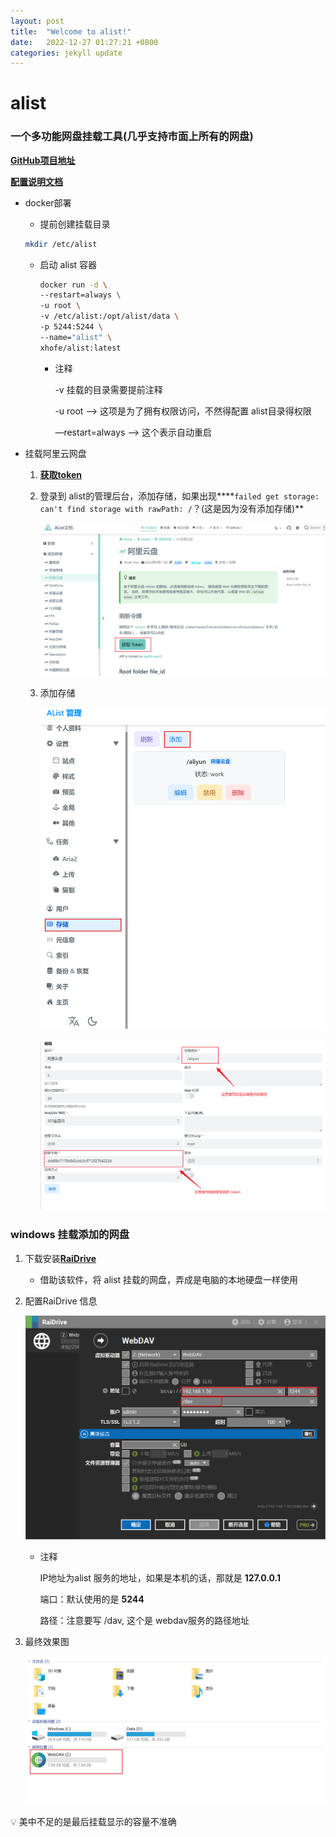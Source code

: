 ```yaml
---
layout: post
title:  "Welcome to alist!"
date:   2022-12-27 01:27:21 +0800
categories: jekyll update
---
```


# alist

### 一个多功能网盘挂载工具(几乎支持市面上所有的网盘)

[**GitHub项目地址**](https://github.com/alist-org/alist)

[**配置说明文档**](https://alist.nn.ci/zh/guide/)

- docker部署
    - 提前创建挂载目录
    
    ```bash
    mkdir /etc/alist
    ```
    
    - 启动 alist 容器
        
        ```bash
        docker run -d \
        --restart=always \
        -u root \
        -v /etc/alist:/opt/alist/data \
        -p 5244:5244 \
        --name="alist" \
        xhofe/alist:latest
        ```
        
        - 注释
            
            -v 挂载的目录需要提前注释
            
            -u root —> 这项是为了拥有权限访问，不然得配置 alist目录得权限
            
            —restart=always —> 这个表示自动重启
            

- 挂载阿里云网盘
    1. [**获取token**](https://alist.nn.ci/zh/guide/drivers/aliyundrive.html)
    2. 登录到 alist的管理后台，添加存储，如果出现****`failed get storage: can't find storage with rawPath: /`？(这是因为没有添加存储)**
        
        ![Untitled](alist%205afdcecdc4954326a23778b29659c166/Untitled.png)
        
    3. 添加存储
        
        ![Untitled](alist%205afdcecdc4954326a23778b29659c166/Untitled%201.png)
        
        ![Untitled](alist%205afdcecdc4954326a23778b29659c166/Untitled%202.png)
        

### windows 挂载添加的网盘

1. 下载安装[**RaiDrive**](https://www.raidrive.com/)
    - 借助该软件，将 alist 挂载的网盘，弄成是电脑的本地硬盘一样使用
2. 配置RaiDrive 信息
    
    ![Untitled](alist%205afdcecdc4954326a23778b29659c166/Untitled%203.png)
    
    - 注释
        
        IP地址为alist 服务的地址，如果是本机的话，那就是 **127.0.0.1**
        
        端口：默认使用的是 **5244**
        
        路径：注意要写 /dav, 这个是 webdav服务的路径地址
        
3. 最终效果图
    
    ![Untitled](alist%205afdcecdc4954326a23778b29659c166/Untitled%204.png)
    

<aside>
💡 美中不足的是最后挂载显示的容量不准确

</aside>